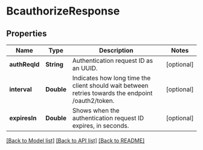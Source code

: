 # BcauthorizeResponse

## Properties
Name | Type | Description | Notes
------------ | ------------- | ------------- | -------------
**authReqId** | **String** | Authentication request ID as an UUID. | [optional] 
**interval** | **Double** | Indicates how long time the client should wait between retries towards the endpoint /oauth2/token. | [optional] 
**expiresIn** | **Double** | Shows when the authentication request ID expires, in seconds. | [optional] 

[[Back to Model list]](../README.md#documentation-for-models) [[Back to API list]](../README.md#documentation-for-api-endpoints) [[Back to README]](../README.md)


